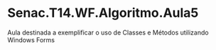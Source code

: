 # Senac.T14.WF.Algoritmo.Aula5
Aula destinada a exemplificar o uso de Classes e Métodos utilizando Windows Forms
